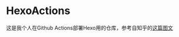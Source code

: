 # HexoActions


这是我个人在Github Actions部署Hexo用的仓库，参考自知乎的[这篇图文](https://zhuanlan.zhihu.com/p/170563000)
